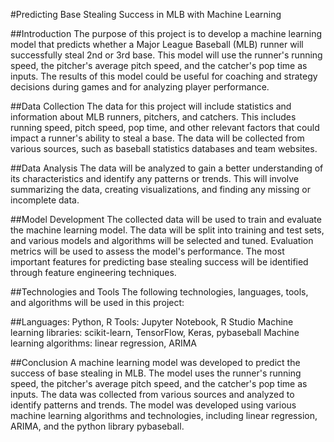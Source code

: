 #Predicting Base Stealing Success in MLB with Machine Learning

##Introduction
The purpose of this project is to develop a machine learning model that predicts whether a Major League Baseball (MLB) runner will successfully steal 2nd or 3rd base. This model will use the runner's running speed, the pitcher's average pitch speed, and the catcher's pop time as inputs. The results of this model could be useful for coaching and strategy decisions during games and for analyzing player performance.

##Data Collection
The data for this project will include statistics and information about MLB runners, pitchers, and catchers. This includes running speed, pitch speed, pop time, and other relevant factors that could impact a runner's ability to steal a base. The data will be collected from various sources, such as baseball statistics databases and team websites.

##Data Analysis
The data will be analyzed to gain a better understanding of its characteristics and identify any patterns or trends. This will involve summarizing the data, creating visualizations, and finding any missing or incomplete data.

##Model Development
The collected data will be used to train and evaluate the machine learning model. The data will be split into training and test sets, and various models and algorithms will be selected and tuned. Evaluation metrics will be used to assess the model's performance. The most important features for predicting base stealing success will be identified through feature engineering techniques.

##Technologies and Tools
The following technologies, languages, tools, and algorithms will be used in this project:

##Languages: Python, R
Tools: Jupyter Notebook, R Studio
Machine learning libraries: scikit-learn, TensorFlow, Keras, pybaseball
Machine learning algorithms: linear regression, ARIMA

##Conclusion
A machine learning model was developed to predict the success of base stealing in MLB. The model uses the runner's running speed, the pitcher's average pitch speed, and the catcher's pop time as inputs. The data was collected from various sources and analyzed to identify patterns and trends. The model was developed using various machine learning algorithms and technologies, including linear regression, ARIMA, and the python library pybaseball.
